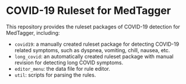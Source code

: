 # COVID-19 Ruleset for MedTagger

This repository provides the ruleset packages of COVID-19 detection for MedTagger, including:

- `covid19`: a manually created ruleset package for detecting COVID-19 related symptoms, such as dyspnea, vomiting, chill, nausea, etc.
- `long_covid`: an automatically created ruleset package with manual revision for detecting long COVID symptoms.
- `editor_menu`: the data file for rule editor.
- `util`: scripts for parsing the rules.

